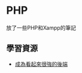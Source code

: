 # PHP

放了一些PHP和Xampp的筆記

## 學習資源
- [成為看起來很強的後端](https://www.youtube.com/playlist?list=PLS5AiLcCHgNxd341NwuY9EOpVvY5Z8VOs)